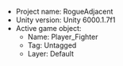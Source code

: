 <!-- UNITY CODE ASSIST INSTRUCTIONS START -->
- Project name: RogueAdjacent
- Unity version: Unity 6000.1.7f1
- Active game object:
  - Name: Player_Fighter
  - Tag: Untagged
  - Layer: Default
<!-- UNITY CODE ASSIST INSTRUCTIONS END -->